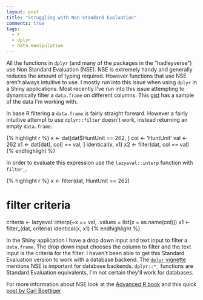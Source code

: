 ```yaml
---
layout: post
title: "Struggling with Non Standard Evaluation"
comments: true
tags:
  - r
  - dplyr
  - data manipulation
---
```


All the functions in `dplyr` (and many of the packages in the "hadleyverse") use Non Standard Evaluation (NSE). NSE is extremely handy and generally reduces the amount of typing required. However functions that use NSE aren't always intuitive to use. <!--more-->I mostly run into this issue when using `dplyr` in a Shiny applications. Most recently I've run into this issue attempting to dynamically filter a `data.frame` on different columns. This [gist][1] has a sample of the data I'm working with.

In base R filtering a `data.frame` is fairly straight forward. However a fairly intuitive attempt to use `dplyr::filter` doesn't work, instead returning an empty `data.frame`.

{% highlight r %}
x <- dat[dat$HuntUnit == 262, ]
col <- 'HuntUnit'
val <- 262
x1 <- dat[dat[, col] == val, ]
identical(x, x1)
x2 <- filter(dat, col == val)
{% endhighlight %}

In order to evaluate this expression use the `lazyeval::interp` function with `filter_`.

{% highlight r %}
x <- filter(dat, HuntUnit == 262)
# filter criteria
criteria <- lazyeval::interp(~x == val, .values = list(x = as.name(col)))
x1 <- filter_(dat, criteria)
identical(x, x1)
{% endhighlight %}

In the Shiny application I have a drop down input and text input to filter a `data.frame`. The drop down input chooses the column to filter and the text input is the criteria for the filter. I haven't been able to get this Standard Evaluation version to work with a database backend. The [`dplyr` vignette][4] mentions NSE is important for database backends. `dplyr::*_` functions are Standard Evaluation equivalents, I'm not certain they'll work for databases.

For more information about NSE look at the [Advanced R book][2] and this quick [post by Carl Boettiger][3]

[1]: https://gist.github.com/kissmygritts/571822822e321338cd78c650675ff72a
[2]: http://adv-r.had.co.nz/Computing-on-the-language.html
[3]: http://www.carlboettiger.info/2015/02/06/fun-standardizing-non-standard-evaluation.html
[4]: https://cran.r-project.org/web/packages/dplyr/vignettes/nse.html
